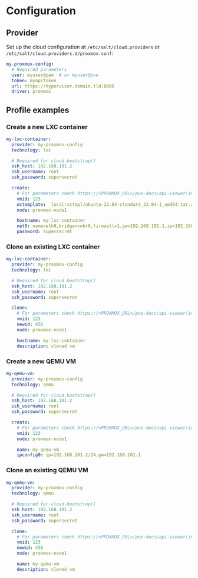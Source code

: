 # Configuration

## Provider
Set up the cloud configuration at `/etc/salt/cloud.providers` or `/etc/salt/cloud.providers.d/proxmox.conf`:

```yaml
my-proxmox-config:
  # Required parameters
  user: myuser@pam  # or myuser@pve
  token: myapitoken
  url: https://hypervisor.domain.tld:8006
  driver: proxmox
```

## Profile examples
### Create a new LXC container
```yaml
my-lxc-container:
  provider: my-proxmox-config
  technology: lxc

  # Required for cloud.bootstrap()
  ssh_host: 192.168.101.2
  ssh_username: root
  ssh_password: supersecret

  create:
    # For parameters check https://<PROXMOX_URL>/pve-docs/api-viewer/index.html#/nodes/{node}/lxc
    vmid: 123
    ostemplate:  local:vztmpl/ubuntu-22.04-standard_22.04-1_amd64.tar.zst
    node: proxmox-node1

    hostname: my-lxc-container
    net0: name=eth0,bridge=vmbr0,firewall=1,gw=192.168.101.1,ip=192.168.101.2/24,tag=101,type=veth
    password: supersecret
```

### Clone an existing LXC container
```yaml
my-lxc-container:
  provider: my-proxmox-config
  technology: lxc

  # Required for cloud.bootstrap()
  ssh_host: 192.168.101.2
  ssh_username: root
  ssh_password: supersecret

  clone:
    # For parameters check https://<PROXMOX_URL>/pve-docs/api-viewer/index.html#/nodes/{node}/lxc/clone
    vmid: 123
    newid: 456
    node: proxmox-node1

    hostname: my-lxc-container
    description: cloned vm
```

### Create a new QEMU VM
```yaml
my-qemu-vm:
  provider: my-proxmox-config
  technology: qemu

  # Required for cloud.bootstrap()
  ssh_host: 192.168.101.2
  ssh_username: root
  ssh_password: supersecret

  create:
    # For parameters check https://<PROXMOX_URL>/pve-docs/api-viewer/index.html#/nodes/{node}/qemu
    vmid: 123
    node: proxmox-node1

    name: my-qemu-vm
    ipconfig0: ip=192.168.101.2/24,gw=192.168.101.1
```

### Clone an existing QEMU VM
```yaml
my-qemu-vm:
  provider: my-proxmox-config
  technology: qemu

  # Required for cloud.bootstrap()
  ssh_host: 192.168.101.2
  ssh_username: root
  ssh_password: supersecret

  clone:
    # For parameters check https://<PROXMOX_URL>/pve-docs/api-viewer/index.html#/nodes/{node}/qemu/clone
    vmid: 123
    newid: 456
    node: proxmox-node1

    name: my-qemu-vm
    description: cloned vm
```
